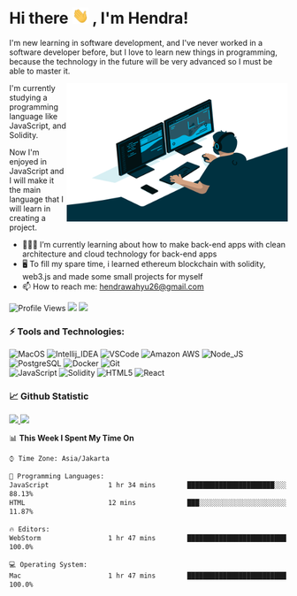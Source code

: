 # Hi there <img src="https://raw.githubusercontent.com/whysaputro/whysaputro/master/wave.gif" width="30px"> , I'm Hendra!
  
I'm new learning in software development, and I've never worked in a software developer before, but I love to learn new things in programming, because the  technology in the future will be very advanced so I must be able to master it.

<img align="right" alt="GIF" src="https://raw.githubusercontent.com/whysaputro/whysaputro/master/code.gif" width="400" height="250" />

I'm currently studying a programming language like JavaScript, and Solidity.

Now I'm enjoyed in JavaScript and I will make it the main language that I will learn in creating a project.

- 🧑🏻‍💻 I’m currently learning about how to make back-end apps with clean architecture and cloud technology for back-end apps
- 🖥 To fill my spare time, i learned ethereum blockchain with solidity, web3.js and made some small projects for myself
- 📫 How to reach me: hendrawahyu26@gmail.com
 

![Profile Views](https://gpvc.arturio.dev/whysaputro)
<a href="http://twitter.com/whysaputro"><img src="https://img.shields.io/badge/-twitter-informational?style=flat&logo=Twitter&logoColor=white&color=1DA1F2" /></a>
<a href="https://www.linkedin.com/in/hendra-wahyu-saputro-a48b68212/"><img src="https://img.shields.io/badge/-linkedin-informational?style=flat&logo=linkedin&logoColor=white&color=0077b5" /></a>

### ⚡ Tools and Technologies:
![MacOS](https://img.shields.io/badge/OS-MacOs-informational?style=flat&logo=apple&logoColor=white&color=2bbc8a)
![Intellij_IDEA](https://img.shields.io/badge/IDE-IntelliJ_IDEA-informational?style=flat&logo=intellij-idea&logoColor=white&color=2bbc8a)
![VSCode](https://img.shields.io/badge/Text_Editor-VSCode-informational?style=flat&logo=visual-studio-code&logoColor=white&color=2bbc8a)
![Amazon AWS](https://img.shields.io/badge/Cloud-Amazon_AWS-informational?style=flat&logo=amazon-aws&logoColor=white&color=2bbc8a)
![Node_JS](https://img.shields.io/badge/Tools-Nodejs-informational?style=flat&logo=Node.js&logoColor=white&color=2bbc8a)
![PostgreSQL](https://img.shields.io/badge/Tools-PostgreSQL-informational?style=flat&logo=postgresql&logoColor=white&color=2bbc8a)
![Docker](https://img.shields.io/badge/Tools-Docker-informational?style=flat&logo=docker&logoColor=white&color=2bbc8a)
![Git](https://img.shields.io/badge/Tools-Git-informational?style=flat&logo=git&logoColor=white&color=2bbc8a)
</br>
![JavaScript](https://img.shields.io/badge/Code-JavaScript-informational?style=flat&logo=javascript&logoColor=white&color=2bbc8a)
![Solidity](https://img.shields.io/badge/Code-Solidity-informational?style=flat&logo=solidity&logoColor=white&color=2bbc8a)
![HTML5](https://img.shields.io/badge/Code-HTML5-informational?style=flat&logo=html5&logoColor=white&color=2bbc8a)
![React](https://img.shields.io/badge/Code-React-informational?style=flat&logo=react&logoColor=white&color=2bbc8a)

  
### 📈 Github Statistic
<p align="left" dir="auto">
    <a href="https://github.com/whysaputro">
      <img height="160em" src="https://github-readme-stats-eight-theta.vercel.app/api?username=whysaputro&show_icons=true&theme=ayu-mirage&include_all_commits=true&count_private=true" style="max-width: 100%;"/>
      <img height="160em" src="https://github-readme-stats-eight-theta.vercel.app/api/top-langs/?username=whysaputro&layout=compact&langs_count=8&theme=ayu-mirage" style="max-width: 100%;"/>
    </a>
</p>

<!--START_SECTION:waka-->
📊 **This Week I Spent My Time On** 

```text
⌚︎ Time Zone: Asia/Jakarta

💬 Programming Languages: 
JavaScript               1 hr 34 mins        ██████████████████████░░░   88.13% 
HTML                     12 mins             ███░░░░░░░░░░░░░░░░░░░░░░   11.87%

🔥 Editors: 
WebStorm                 1 hr 47 mins        █████████████████████████   100.0%

💻 Operating System: 
Mac                      1 hr 47 mins        █████████████████████████   100.0%

```


<!--END_SECTION:waka-->
